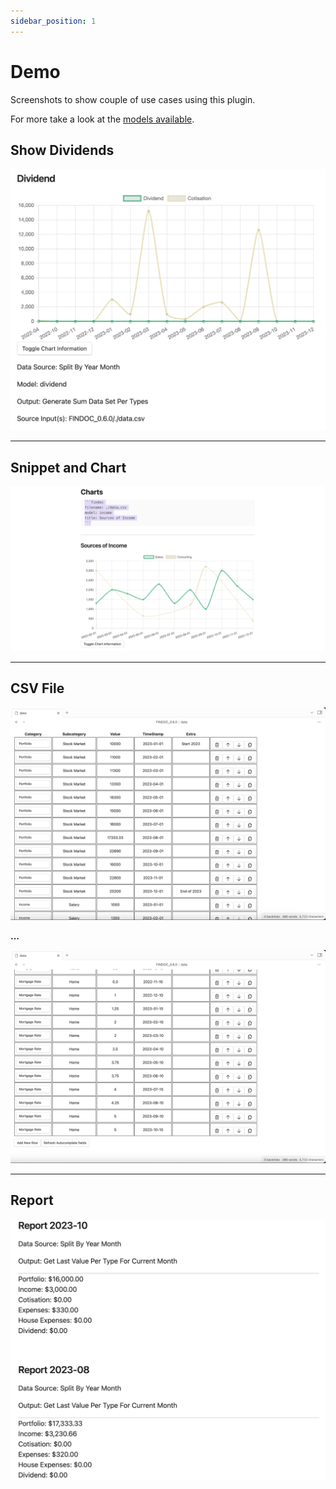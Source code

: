 ```yaml
---
sidebar_position: 1
---
```


# Demo

Screenshots to show couple of use cases using this plugin.

For more take a look at the [models available](../models/intro).

## Show Dividends

![Dividend](/img/models/dividend.png)

---

## Snippet and Chart

![Demo 1](/img/demo/demo_1.png)

---

## CSV File

![CSV 1](/img/demo/csv_1.png)

**...**

![CSV 2](/img/demo/csv_2.png)

---

## Report

![Report](/img/models/portfolioReport.png)
